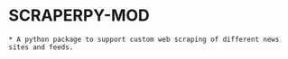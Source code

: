 # SCRAPERPY-MOD

	* A python package to support custom web scraping of different news sites and feeds.



